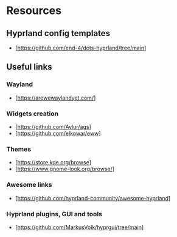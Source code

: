 # Resources

## Hyprland config templates

- [https://github.com/end-4/dots-hyprland/tree/main]

## Useful links

### Wayland

- [https://arewewaylandyet.com/]

### Widgets creation

- [https://github.com/Aylur/ags]
- [https://github.com/elkowar/eww]

### Themes

- [https://store.kde.org/browse]
- [https://www.gnome-look.org/browse/]

### Awesome links

- [https://github.com/hyprland-community/awesome-hyprland]

### Hyprland plugins, GUI and tools

- [https://github.com/MarkusVolk/hyprgui/tree/main]
